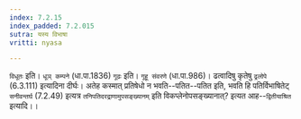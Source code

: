 ```yaml
---
index: 7.2.15
index_padded: 7.2.015
sutra: यस्य विभाषा
vritti: nyasa

---
```

`विधूतः` इति। `धूञ् कम्पने` (धा.पा.1836) `गूढः` इति। `गूहू संवरणे` (धा.पा.986)। ढत्वादिषु कृतेषु `ढ्रलोपे` (6.3.111) इत्यादिना दीर्घः।
अतेह कस्मात् प्रतिषेधो न भवति--पतित--पतित इति, भवति हि पतिर्विभाषितेट् `सनीवन्तर्घ` (7.2.49) इत्यत्र `तनिपतिदरद्राणामुपसङ्ख्यानम्` इति विकप्लेनोपसङ्ख्यानात्? इत्यत आह--`द्वितीयाश्रित` इत्यादि।।